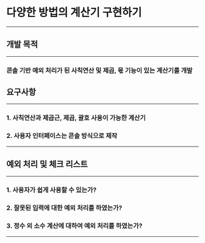 # 다양한 방법의 계산기 구현하기

---

## 개발 목적

---

###  콘솔 기반 예외 처리가 된 사칙연산 및 제곱, 몫 기능이 있는 계산기를 개발

## 요구사항

---

### 1. 사칙연산과 제곱근, 제곱, 괄호 사용이 가능한 계산기
### 2. 사용자 인터페이스는 콘솔 방식으로 제작

---

## 예외 처리 및 체크 리스트

---

### 1. 사용자가 쉽게 사용할 수 있는가?

### 2. 잘못된 입력에 대한 예외 처리를 하였는가?

### 3. 정수 외 소수 계산에 대하여 예외 처리를 하였는가?

---

## 